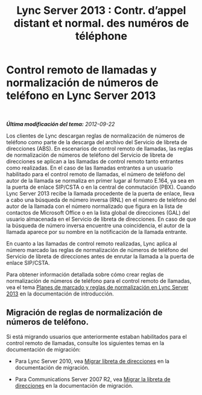 ﻿---
title: "Lync Server 2013 : Contr. d’appel distant et normal. des numéros de téléphone"
TOCTitle: Control remoto de llamadas y normalización de números de teléfono
ms:assetid: 291d9e87-4c65-4ea2-888f-517741391de5
ms:mtpsurl: https://technet.microsoft.com/es-es/library/Gg558630(v=OCS.15)
ms:contentKeyID: 48274746
ms.date: 01/07/2017
mtps_version: v=OCS.15
ms.translationtype: HT
---

# Control remoto de llamadas y normalización de números de teléfono en Lync Server 2013

 

_**Última modificación del tema:** 2012-09-22_

Los clientes de Lync descargan reglas de normalización de números de teléfono como parte de la descarga del archivo del Servicio de libreta de direcciones (ABS). En escenarios de control remoto de llamadas, las reglas de normalización de números de teléfono del Servicio de libreta de direcciones se aplican a las llamadas de control remoto tanto entrantes como realizadas. En el caso de las llamadas entrantes a un usuario habilitado para el control remoto de llamadas, el número de teléfono del autor de la llamada se normaliza en primer lugar al formato E.164, ya sea en la puerta de enlace SIP/CSTA o en la central de conmutación (PBX). Cuando Lync Server 2013 recibe la llamada procedente de la puerta de enlace, lleva a cabo una búsqueda de número inversa (RNL) en el número de teléfono del autor de la llamada con el número normalizado que figura en la lista de contactos de Microsoft Office o en la lista global de direcciones (GAL) del usuario almacenada en el Servicio de libreta de direcciones. En caso de que la búsqueda de número inversa encuentre una coincidencia, el autor de la llamada aparece por su nombre en la notificación de la llamada entrante.

En cuanto a las llamadas de control remoto realizadas, Lync aplica al número marcado las reglas de normalización de números de teléfono del Servicio de libreta de direcciones antes de enrutar la llamada a la puerta de enlace SIP/CSTA.

Para obtener información detallada sobre cómo crear reglas de normalización de números de teléfono para el control remoto de llamadas, vea el tema [Planes de marcado y reglas de normalización en Lync Server 2013](lync-server-2013-dial-plans-and-normalization-rules.md) en la documentación de introducción.

## Migración de reglas de normalización de números de teléfono.

Si está migrando usuarios que anteriormente estaban habilitados para el control remoto de llamadas, consulte los siguientes temas en la documentación de migración:

  - Para Lync Server 2010, vea [Migrar libreta de direcciones](migrate-address-book.md) en la documentación de migración.

  - Para Communications Server 2007 R2, vea [Migrar la libreta de direcciones](migrate-address-book_1.md) en la documentación de migración.

